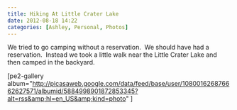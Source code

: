 ```yaml
---
title: Hiking At Little Crater Lake
date: 2012-08-18 14:22
categories: [Ashley, Personal, Photos]
---
```

We tried to go camping without a reservation.  We should have had a reservation.  Instead we took a little walk near the Little Crater Lake and then camped in the backyard.

[pe2-gallery album="http://picasaweb.google.com/data/feed/base/user/108001626876662627571/albumid/5884998901872853345?alt=rss&amp;hl=en_US&amp;kind=photo" ]

